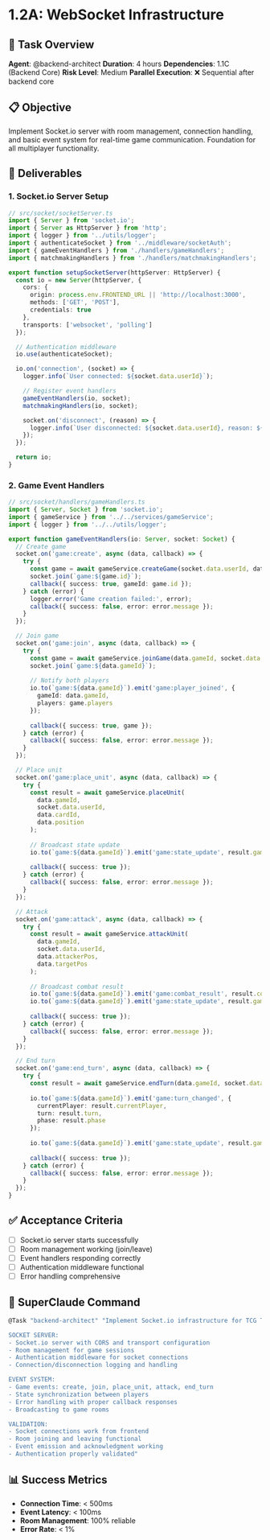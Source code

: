 # 1.2A: WebSocket Infrastructure

## 🎯 Task Overview
**Agent**: @backend-architect
**Duration**: 4 hours
**Dependencies**: 1.1C (Backend Core)
**Risk Level**: Medium
**Parallel Execution**: ❌ Sequential after backend core

## 📋 Objective
Implement Socket.io server with room management, connection handling, and basic event system for real-time game communication. Foundation for all multiplayer functionality.

## 🎯 Deliverables

### 1. Socket.io Server Setup
```typescript
// src/socket/socketServer.ts
import { Server } from 'socket.io';
import { Server as HttpServer } from 'http';
import { logger } from '../utils/logger';
import { authenticateSocket } from '../middleware/socketAuth';
import { gameEventHandlers } from './handlers/gameHandlers';
import { matchmakingHandlers } from './handlers/matchmakingHandlers';

export function setupSocketServer(httpServer: HttpServer) {
  const io = new Server(httpServer, {
    cors: {
      origin: process.env.FRONTEND_URL || 'http://localhost:3000',
      methods: ['GET', 'POST'],
      credentials: true
    },
    transports: ['websocket', 'polling']
  });

  // Authentication middleware
  io.use(authenticateSocket);

  io.on('connection', (socket) => {
    logger.info(`User connected: ${socket.data.userId}`);

    // Register event handlers
    gameEventHandlers(io, socket);
    matchmakingHandlers(io, socket);

    socket.on('disconnect', (reason) => {
      logger.info(`User disconnected: ${socket.data.userId}, reason: ${reason}`);
    });
  });

  return io;
}
```

### 2. Game Event Handlers
```typescript
// src/socket/handlers/gameHandlers.ts
import { Server, Socket } from 'socket.io';
import { gameService } from '../../services/gameService';
import { logger } from '../../utils/logger';

export function gameEventHandlers(io: Server, socket: Socket) {
  // Create game
  socket.on('game:create', async (data, callback) => {
    try {
      const game = await gameService.createGame(socket.data.userId, data.deckId);
      socket.join(`game:${game.id}`);
      callback({ success: true, gameId: game.id });
    } catch (error) {
      logger.error('Game creation failed:', error);
      callback({ success: false, error: error.message });
    }
  });

  // Join game
  socket.on('game:join', async (data, callback) => {
    try {
      const game = await gameService.joinGame(data.gameId, socket.data.userId, data.deckId);
      socket.join(`game:${data.gameId}`);
      
      // Notify both players
      io.to(`game:${data.gameId}`).emit('game:player_joined', {
        gameId: data.gameId,
        players: game.players
      });
      
      callback({ success: true, game });
    } catch (error) {
      callback({ success: false, error: error.message });
    }
  });

  // Place unit
  socket.on('game:place_unit', async (data, callback) => {
    try {
      const result = await gameService.placeUnit(
        data.gameId,
        socket.data.userId,
        data.cardId,
        data.position
      );
      
      // Broadcast state update
      io.to(`game:${data.gameId}`).emit('game:state_update', result.gameState);
      
      callback({ success: true });
    } catch (error) {
      callback({ success: false, error: error.message });
    }
  });

  // Attack
  socket.on('game:attack', async (data, callback) => {
    try {
      const result = await gameService.attackUnit(
        data.gameId,
        socket.data.userId,
        data.attackerPos,
        data.targetPos
      );
      
      // Broadcast combat result
      io.to(`game:${data.gameId}`).emit('game:combat_result', result.combatResult);
      io.to(`game:${data.gameId}`).emit('game:state_update', result.gameState);
      
      callback({ success: true });
    } catch (error) {
      callback({ success: false, error: error.message });
    }
  });

  // End turn
  socket.on('game:end_turn', async (data, callback) => {
    try {
      const result = await gameService.endTurn(data.gameId, socket.data.userId);
      
      io.to(`game:${data.gameId}`).emit('game:turn_changed', {
        currentPlayer: result.currentPlayer,
        turn: result.turn,
        phase: result.phase
      });
      
      io.to(`game:${data.gameId}`).emit('game:state_update', result.gameState);
      
      callback({ success: true });
    } catch (error) {
      callback({ success: false, error: error.message });
    }
  });
}
```

## ✅ Acceptance Criteria
- [ ] Socket.io server starts successfully
- [ ] Room management working (join/leave)
- [ ] Event handlers responding correctly
- [ ] Authentication middleware functional
- [ ] Error handling comprehensive

## 🔧 SuperClaude Command
```bash
@Task "backend-architect" "Implement Socket.io infrastructure for TCG Tactique real-time communication:

SOCKET SERVER:
- Socket.io server with CORS and transport configuration
- Room management for game sessions
- Authentication middleware for socket connections
- Connection/disconnection logging and handling

EVENT SYSTEM:
- Game events: create, join, place_unit, attack, end_turn
- State synchronization between players
- Error handling with proper callback responses
- Broadcasting to game rooms

VALIDATION:
- Socket connections work from frontend
- Room joining and leaving functional
- Event emission and acknowledgment working
- Authentication properly validated"
```

## 📊 Success Metrics
- **Connection Time**: < 500ms
- **Event Latency**: < 100ms
- **Room Management**: 100% reliable
- **Error Rate**: < 1%